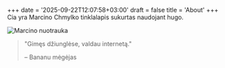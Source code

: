 +++
date = '2025-09-22T12:07:58+03:00'
draft = false
title = 'About'
+++
Cia yra Marcino Chmylko tinklalapis sukurtas naudojant hugo. 


![Marcino nuotrauka](/images/monkey.jpg)

> "Gimęs džiunglėse, valdau internetą."
>
> – Bananu mėgėjas